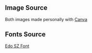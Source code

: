 ## Image Source

Both images made personally with [Canva](https://www.canva.com/)

## Fonts Source

[Edo SZ Font](https://www.dafont.com/edo-sz.font)
